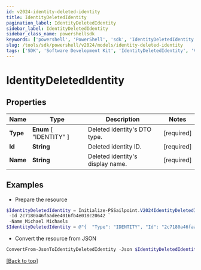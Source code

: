 ```yaml
---
id: v2024-identity-deleted-identity
title: IdentityDeletedIdentity
pagination_label: IdentityDeletedIdentity
sidebar_label: IdentityDeletedIdentity
sidebar_class_name: powershellsdk
keywords: ['powershell', 'PowerShell', 'sdk', 'IdentityDeletedIdentity', 'V2024IdentityDeletedIdentity'] 
slug: /tools/sdk/powershell/v2024/models/identity-deleted-identity
tags: ['SDK', 'Software Development Kit', 'IdentityDeletedIdentity', 'V2024IdentityDeletedIdentity']
---
```



# IdentityDeletedIdentity

## Properties

Name | Type | Description | Notes
------------ | ------------- | ------------- | -------------
**Type** |  **Enum** [  "IDENTITY" ] | Deleted identity's DTO type. | [required]
**Id** | **String** | Deleted identity ID. | [required]
**Name** | **String** | Deleted identity's display name. | [required]

## Examples

- Prepare the resource
```powershell
$IdentityDeletedIdentity = Initialize-PSSailpoint.V2024IdentityDeletedIdentity  -Type IDENTITY `
 -Id 2c7180a46faadee4016fb4e018c20642 `
 -Name Michael Michaels
$IdentityDeletedIdentity = @"{  "Type": "IDENTITY", "Id": "2c7180a46faadee4016fb4e018c20642", "Name": "Michael Michaels" }"@
```

- Convert the resource from JSON
```powershell
ConvertFrom-JsonToIdentityDeletedIdentity -Json $IdentityDeletedIdentity
```


[[Back to top]](#) 

